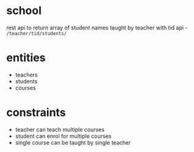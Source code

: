 # school
rest api to return array of student names taught by teacher with tid  api - `/teacher/tid/students/`

# entities
   - teachers 
   - students
   - courses 

# constraints
   - teacher can teach multiple courses
   - student can enrol for multiple courses
   - single course can be taught by single teacher
